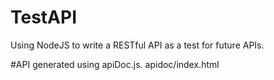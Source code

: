 # TestAPI
Using NodeJS to write a RESTful API as a test for future APIs.

#API generated using apiDoc.js. 
apidoc/index.html
